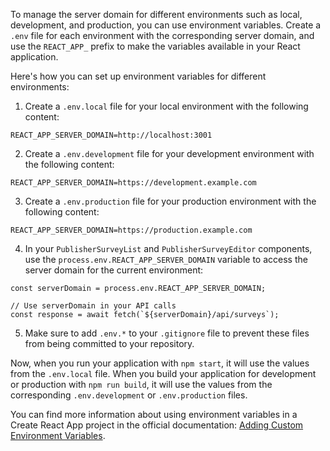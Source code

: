 To manage the server domain for different environments such as local, development, and production, you can use environment variables. Create a `.env` file for each environment with the corresponding server domain, and use the `REACT_APP_` prefix to make the variables available in your React application.

Here's how you can set up environment variables for different environments:

1. Create a `.env.local` file for your local environment with the following content:

```
REACT_APP_SERVER_DOMAIN=http://localhost:3001
```

2. Create a `.env.development` file for your development environment with the following content:

```
REACT_APP_SERVER_DOMAIN=https://development.example.com
```

3. Create a `.env.production` file for your production environment with the following content:

```
REACT_APP_SERVER_DOMAIN=https://production.example.com
```

4. In your `PublisherSurveyList` and `PublisherSurveyEditor` components, use the `process.env.REACT_APP_SERVER_DOMAIN` variable to access the server domain for the current environment:

```tsx
const serverDomain = process.env.REACT_APP_SERVER_DOMAIN;

// Use serverDomain in your API calls
const response = await fetch(`${serverDomain}/api/surveys`);
```

5. Make sure to add `.env.*` to your `.gitignore` file to prevent these files from being committed to your repository.

Now, when you run your application with `npm start`, it will use the values from the `.env.local` file. When you build your application for development or production with `npm run build`, it will use the values from the corresponding `.env.development` or `.env.production` files.

You can find more information about using environment variables in a Create React App project in the official documentation: [Adding Custom Environment Variables](https://create-react-app.dev/docs/adding-custom-environment-variables/).